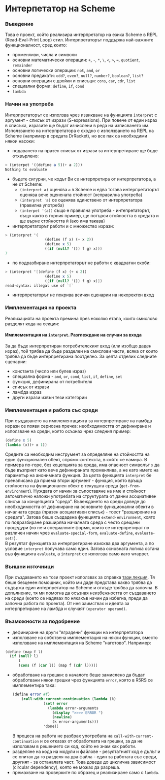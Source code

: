 # Интерпетатор на Scheme

### Въведение
Това е проект, който реализира интерпретатор на езика Scheme в REPL (Read-Eval-Print Loop) стил. Интерпретаторът поддържа най-важните функционалност, сред които:
- променливи, числа и символи
- основни математически операции: `+`, `-`, `*`, `\`, `<`, `>`, `=`, `quotient`, `remainder`
- основни логически операции: `not`, `and`, `or`
- основни предикати: `odd?`, `even?`, `null?`, `number?`, `boolean?`, `list?`
- основни операции с двойки и списъци: `cons`, `car`, `cdr`, `list`
- специални форми: `define`, `if`, `cond`
- `lambda`

### Начин на употреба
Интерпретаторът се използва чрез извикване на функцията `interpret` с аргумент - списък от изрази (S-expressions). При повече от един израз в списъка, изразите ще бъдат изчислени в реда на изписването им. 
Използването на интерпретатора е сходно с използването на REPL на Scheme (например в средата DrRacket), но все пак са необходими някои насоки:
- подаването на празен списък от изрази за интерпретиране ще бъде отхвърлено:
```scheme
> (interpet '((define a 5)(+ a 2)))
Nothing to evaluate
```
- бъдете сигурни, че кодът Ви се интерпретира от интерпретатора, а не от Scheme:
  - `(interpret a)` оценява `a` в Scheme и едва тогава интерпретаторът оценява вече оценената стойност (неправилна употреба) 
  - `(interpret 'a)` се оценява единствено от интерпретатора (правилна употреба)
  - `(interpet '(a))` също е правилна употреба - интепретаторът, също както в горния пример, ще потърси стойността в средата и ще върне стойността ѝ (ако има такава)
- интерпретаторът работи и с множество изрази:
```scheme
> (interpret '(
                  (define (f x) (+ x 2))
                  (define x 5)
                  ((if (null? '()) f g) x)))
7
```
- по подразбиране интерпретаторът не работи с квадратни скоби:
```scheme
> (interpret '[(define (f x) (+ x 2))
                  (define x 5)
                  ((if (null? '()) f g) x)])
read-syntax: illegal use of `[`
```
- интерпретаторът не покрива всички сценарии на некоректен вход
### Имплементация на проекта
Реализацията на проекта премина през няколко етапа, които смислово разделят кода на секции:
#### Имплементация на `interpret`. Разглеждане на случаи за входа
За да бъде интерпретиран потребителският вход (или изобщо даден израз), той трябва да бъде разделен на смислови части, всяка от които трябва да бъде интерпретирана поотделно. За целта отделих следните сценарии:
- константа (число или булев израз)
- специална форма - `and`, `or`, `cond`, `list`, `if`, `define`, `set`
- функция, дефинирана от потребителя
- списък от изрази
- ламбда израз
- други изрази извън тези категории

### Имплементация и работа със среди
При създаването на имплементацията за интерпретиране на ламбда изрази се появи сериозна пречка: необходимостта от дефиниране и използване на среди, която осъзнах чрез следния пример:
```scheme
(define x 5)
(lambda (x)(+ x 1))
```
Средите са необходим инструмент за определяне на стойността на един функционален обект, спрямо контекста, в който се намира. В примера по-горе, без коцепцията за среда, има опасност символът `x` да бъде възприет като вече дефинираната променлива, а не като името на параметър на анонимната функция. 
За целта функцията `interpret` бе пренаписана да приема втори аргумент - функция, която връща стойността на функционален обект в текущата среда (`get-from-environment`). Нуждата от начин за съпоставяне на име и стойност автоматично наложи употребата на структурата от данни асоциативен списък за концепцията "среда". 
Въвеждането на среди доведе до необходимостта от дефиниране на основните функционални обекти в началната среда (празен асоциативен списък) - тоест "разширение на средата". Затова беше създадена функцията `extend-environment`, която по подразбиране разширява началната среда с често срещани процедури (но не и специалните форми, които се интерпретират по различен начин чрез `evaluate-special-form`, `evaluate-define`, `evaluate-set!`).  
В резултат функцията за интерпретиране изисква два аргумента, а по условие `interpret` получава само един. Затова основната логика остана във функцията `evaluate`, a `interpret` се използва само като wrapper. 
### Външни източници
При създаването на този проект използвах за справка [тази лекция](https://www.youtube.com/watch?v=OyfBQmvr2Hc). Тя беше безценен помощник, който ми даде представа какво трябва да съдържа един интерпретатор на Scheme и откъде трябва да започна. В допълнение, тя ми помогна да осъзная неизбежността от създаването на среди (което се надявах по някакъв начин да избегна, преди да започна работа по проекта). От нея заимствах и идеята за интерпретиране на ламбда и случаят `(operator operand)`. 
### Възможности за подобрение
- дефиниране на други "вградени" функции на интерпретатора
- използване на собствена имплементация на някои функции, вместо използване на имплементация на Scheme "наготово". Например:
```scheme
(define (map f l)
  (if (null? l)
      l
      (cons (f (car l)) (map f (cdr l)))))
```
- обработване на грешки: в началото беше замислено да бъдат обработвани някои грешки чрез функцията `error`, която в R5RS се имплементира така: 
  ```scheme
  (define error #f)
      (call-with-current-continuation (lambda (k)
                (set! error
                  (lambda error-arguments
                    (display ">>>> ERROR ")
                    (newline)
                    (k error-arguments)))
                'done)) 
  ```
  В процеса на работа не разбрах употребата на `call-with-current-continuation` и се отказах от обработката на грешки, за да не използвам в решението си код, който не знам как работи. 
- разделяне на кода на модули и файлове - резултатният код е дълъг и се опитах да го разделя на два файла - един за работата със среди, другият - за останалата част. Това доведе до циклична зависимост (circular dependency), която не можах да разреша. 
- премахване на проверките по образец и реализиране само с `lambda`. 
